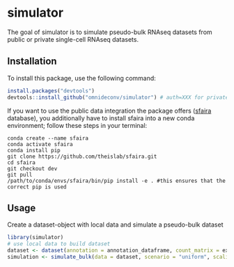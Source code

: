 
<!-- README.md is generated from README.Rmd. Please edit that file -->

# simulator

<!-- badges: start -->
<!-- badges: end -->

The goal of simulator is to simulate pseudo-bulk RNAseq datasets from
public or private single-cell RNAseq datasets.

## Installation

To install this package, use the following command:

``` r
install.packages("devtools")
devtools::install_github("omnideconv/simulator") # auth=XXX for private repository
```

If you want to use the public data integration the package offers
([sfaira](https://theislab.github.io/Datasets) database), you
additionally have to install sfaira into a new conda environment; follow
these steps in your terminal:

    conda create --name sfaira
    conda activate sfaira
    conda install pip
    git clone https://github.com/theislab/sfaira.git
    cd sfaira
    git checkout dev
    git pull
    /path/to/conda/envs/sfaira/bin/pip install -e . #this ensures that the correct pip is used

## Usage

Create a dataset-object with local data and simulate a pseudo-bulk
dataset

``` r
library(simulator)
# use local data to build dataset
dataset <- dataset(annotation = annotation_dataframe, count_matrix = expression_matrix, name = "test_dataset")
simulation <- simulate_bulk(data = dataset, scenario = "uniform", scaling_factor = "none")
```
